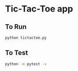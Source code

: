 # Tic-Tac-Toe app

## To Run

```bash
python tictactoe.py
```

## To Test
```bash
python -m pytest -v
```